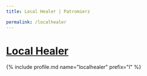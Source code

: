 ```yaml
---
title: Local Healer | Patromierz

permalink: /localhealer
---
```


# [Local Healer](https://patronite.pl/localhealer)

{% include profile.md name="localhealer" prefix="l" %}
